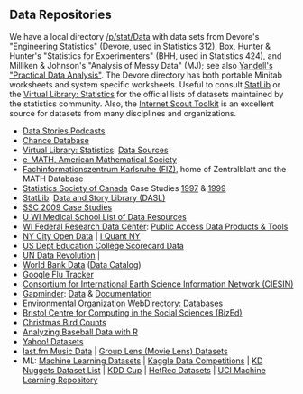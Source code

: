 ## Data Repositories

We have a local directory [/p/stat/Data](file:///p/stat/Data) with data
sets from Devore's "Engineering Statistics" (Devore, used in Statistics
312), Box, Hunter & Hunter's "Statistics for Experimenters" (BHH, used
in Statistics 424), and Milliken & Johnson's "Analysis of Messy Data"
(MJ); see also [Yandell's "Practical Data
Analysis"](http://www.stat.wisc.edu/~yandell/pda). The Devore directory
has both portable Minitab worksheets and system specific worksheets.
Useful to consult [StatLib](http://lib.stat.cmu.edu/) or the [Virtual
Library: Statistics](http://www.stat.ufl.edu/vlib/statistics.html) for
the official lists of datasets maintained by the statistics community.
Also, the [Internet Scout
Toolkit](http://scout.cs.wisc.edu/scout/toolkit/) is an excellent source
for datasets from many disciplines and organizations.

-   [Data Stories Podcasts](http://datastori.es)
-   [Chance
    Database](https://www.dartmouth.edu/~chance/teaching_aids/data.html)
-   [Virtual Library:
    Statistics](http://www.stat.ufl.edu/vlib/statistics.html): [Data
    Sources](http://www.scs.unr.edu/~cbmr/research/data.html)
-   [e-MATH, American Mathematical Society](http://e-math.ams.org/)
-   [Fachinformationszentrum Karlsruhe
    (FIZ)](http://www.zblmath.fiz-karlsruhe.de/), home of Zentralblatt
    and the MATH Database
-   [Statistics Society of Canada](http://www.ssc.ca/) Case Studies
    [1997](http://cs.dal.ca/~bsmith/casestud.html) &
    [1999](http://icarus.math.mcmaster.ca/peter/sora/case_studies_99/)
-   [StatLib](http://lib.stat.cmu.edu/): [Data and Story Library
    (DASL)](http://lib.stat.cmu.edu/DASL/)
-   [SSC 2009 Case
    Studies](http://www.ssc.ca/documents/case_studies/2009/index_e.html)
-   [U WI Medical School List of Data
    Resources](http://www.biostat.wisc.edu/infolink/research/research.html)
-   [WI Federal Research Data Center](http://rdc.wisc.edu/): [Public
    Access Data Products &
    Tools](http://www.census.gov/ces/dataproducts/public_data.html)
-   [NY City Open Data](https://nycopendata.socrata.com) | [I Quant
    NY](http://iquantny.tumblr.com)
-   [US Dept Education College Scorecard
    Data](https://collegescorecard.ed.gov/data/)
-   [UN Data Revolution](http://www.undatarevolution.org/) |
    [](http://data.un.org)
-   [World Bank Data](http://data.worldbank.org) ([Data
    Catalog](http://datacatalog.worldbank.org))
-   [Google Flu Tracker](http://www.google.org/flutrends/about/)
-   [Consortium for International Earth Science Information Network
    (CIESIN)](http://www.ciesin.org/)
-   [Gapminder](http://www.gapminder.org):
    [Data](http://www.gapminder.org/data/) &
    [Documentation](http://www.gapminder.org/data/documentation/)
-   [Environmental Organization WebDirectory:
    Databases](http://www.webdirectory.com/Databases/)
-   [Bristol Centre for Computing in the Social Sciences
    (BizEd)](http://bizednet.bris.ac.uk:8080/dataserv/datahome.htm)
-   [Christmas Bird Counts](http://www.nmt.edu/~shipman/z/cbc/)
-   [Analyzing Baseball Data with
    R](https://github.com/maxtoki/baseball_R)
-   [Yahoo! Datasets](https://webscope.sandbox.yahoo.com)
-   [last.fm Music
    Data](http://labrosa.ee.columbia.edu/millionsong/lastfm) | [Group
    Lens (Movie Lens)
    Datasets](http://grouplens.org/datasets/movielens/)
-   ML: [Machine Learning Datasets](http://mldata.org/) | [Kaggle Data
    Competitions](http://www.kaggle.com/) | [KD Nuggets Dataset
    List](http://www.kdnuggets.com/datasets/index.html) | [KDD
    Cup](http://www.kdd.org) | [HetRec
    Datasets](http://ir.ii.uam.es/hetrec2011//datasets.html) | [UCI
    Machine Learning Repository](http://archive.ics.uci.edu/ml/)

